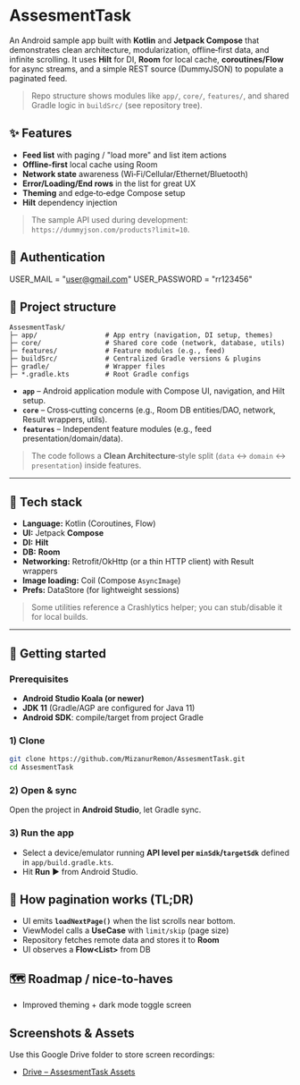 # AssesmentTask

An Android sample app built with **Kotlin** and **Jetpack Compose** that demonstrates clean architecture, modularization, offline‑first data, and infinite scrolling. It uses **Hilt** for DI, **Room** for local cache, **coroutines/Flow** for async streams, and a simple REST source (DummyJSON) to populate a paginated feed.

> Repo structure shows modules like `app/`, `core/`, `features/`, and shared Gradle logic in `buildSrc/` (see repository tree).

## ✨ Features

* **Feed list** with paging / "load more" and list item actions
* **Offline‑first** local cache using Room
* **Network state** awareness (Wi‑Fi/Cellular/Ethernet/Bluetooth)
* **Error/Loading/End rows** in the list for great UX
* **Theming** and edge‑to‑edge Compose setup
* **Hilt** dependency injection

> The sample API used during development: `https://dummyjson.com/products?limit=10`.

## 🧱 Authentication
USER_MAIL = "user@gmail.com"
USER_PASSWORD = "rr123456"

## 🧱 Project structure

```
AssesmentTask/
├─ app/                 # App entry (navigation, DI setup, themes)
├─ core/                # Shared core code (network, database, utils)
├─ features/            # Feature modules (e.g., feed)
├─ buildSrc/            # Centralized Gradle versions & plugins
├─ gradle/              # Wrapper files
├─ *.gradle.kts         # Root Gradle configs
```

* **`app`** – Android application module with Compose UI, navigation, and Hilt setup.
* **`core`** – Cross‑cutting concerns (e.g., Room DB entities/DAO, network, Result wrappers, utils).
* **`features`** – Independent feature modules (e.g., feed presentation/domain/data).

> The code follows a **Clean Architecture**‑style split (`data` ↔ `domain` ↔ `presentation`) inside features.

---

## 🧰 Tech stack

* **Language:** Kotlin (Coroutines, Flow)
* **UI:** Jetpack **Compose**
* **DI:** **Hilt**
* **DB:** **Room**
* **Networking:** Retrofit/OkHttp (or a thin HTTP client) with Result wrappers
* **Image loading:** Coil (Compose `AsyncImage`)
* **Prefs:** DataStore (for lightweight sessions)

> Some utilities reference a Crashlytics helper; you can stub/disable it for local builds.

---

## 🚀 Getting started

### Prerequisites

* **Android Studio Koala (or newer)**
* **JDK 11** (Gradle/AGP are configured for Java 11)
* **Android SDK**: compile/target from project Gradle

### 1) Clone

```bash
git clone https://github.com/MizanurRemon/AssesmentTask.git
cd AssesmentTask
```

### 2) Open & sync

Open the project in **Android Studio**, let Gradle sync.

### 3) Run the app

* Select a device/emulator running **API level per `minSdk`/`targetSdk`** defined in `app/build.gradle.kts`.
* Hit **Run** ▶️ from Android Studio.

## 🧭 How pagination works (TL;DR)

* UI emits **`loadNextPage()`** when the list scrolls near bottom.
* ViewModel calls a **UseCase** with `limit/skip` (page size)
* Repository fetches remote data and stores it to **Room**
* UI observes a **Flow<List<Item>>** from DB

## 🗺️ Roadmap / nice‑to‑haves

* Improved theming + dark mode toggle screen



## Screenshots & Assets

Use this Google Drive folder to store  screen recordings:

* [Drive – AssesmentTask Assets](https://drive.google.com/drive/folders/15HeCjSKA0tuomObytgK9M8DVFkAFZBHx?usp=sharing)

